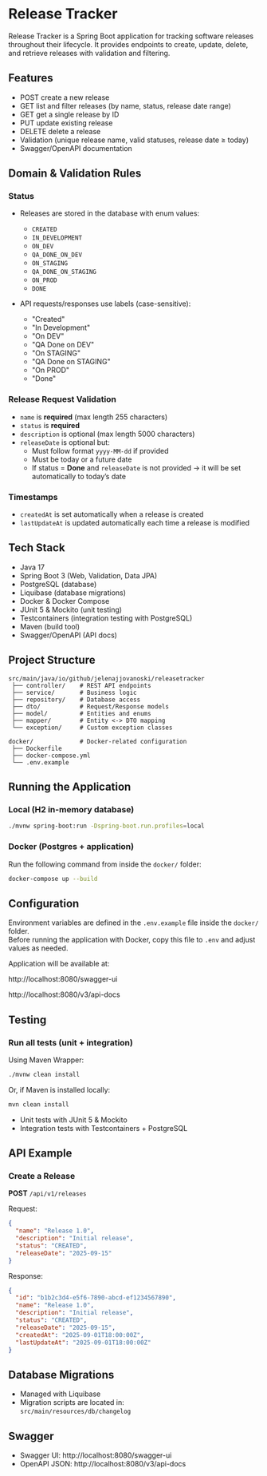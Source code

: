 
# Release Tracker

Release Tracker is a Spring Boot application for tracking software releases throughout their lifecycle.
It provides endpoints to create, update, delete, and retrieve releases with validation and filtering.


## Features

- POST create a new release
- GET list and filter releases (by name, status, release date range)
- GET get a single release by ID
- PUT update existing release
- DELETE delete a release
- Validation (unique release name, valid statuses, release date ≥ today)
- Swagger/OpenAPI documentation

## Domain & Validation Rules

### Status
- Releases are stored in the database with enum values:
  - `CREATED`
  - `IN_DEVELOPMENT`
  - `ON_DEV`
  - `QA_DONE_ON_DEV`
  - `ON_STAGING`
  - `QA_DONE_ON_STAGING`
  - `ON_PROD`
  - `DONE`

- API requests/responses use labels (case-sensitive):
  - "Created"
  - "In Development"
  - "On DEV"
  - "QA Done on DEV"
  - "On STAGING"
  - "QA Done on STAGING"
  - "On PROD"
  - "Done"

### Release Request Validation
- `name` is **required** (max length 255 characters)
- `status` is **required**
- `description` is optional (max length 5000 characters)
- `releaseDate` is optional but:
  - Must follow format `yyyy-MM-dd` if provided
  - Must be today or a future date
  - If status = **Done** and `releaseDate` is not provided → it will be set automatically to today’s date

### Timestamps
- `createdAt` is set automatically when a release is created
- `lastUpdateAt` is updated automatically each time a release is modified  


## Tech Stack

- Java 17
- Spring Boot 3 (Web, Validation, Data JPA)
- PostgreSQL (database)
- Liquibase (database migrations)
- Docker & Docker Compose
- JUnit 5 & Mockito (unit testing)
- Testcontainers (integration testing with PostgreSQL)
- Maven (build tool)
- Swagger/OpenAPI (API docs)

## Project Structure

```
src/main/java/io/github/jelenajjovanoski/releasetracker
 ├── controller/    # REST API endpoints
 ├── service/       # Business logic
 ├── repository/    # Database access
 ├── dto/           # Request/Response models
 ├── model/         # Entities and enums
 ├── mapper/        # Entity <-> DTO mapping
 └── exception/     # Custom exception classes

docker/             # Docker-related configuration
 ├── Dockerfile
 ├── docker-compose.yml
 └── .env.example

```

## Running the Application

### Local (H2 in-memory database)
```bash
./mvnw spring-boot:run -Dspring-boot.run.profiles=local
```

### Docker (Postgres + application)
Run the following command from inside the `docker/` folder:
```bash
docker-compose up --build
```

## Configuration

Environment variables are defined in the `.env.example` file inside the `docker/` folder.  
Before running the application with Docker, copy this file to `.env` and adjust values as needed.

Application will be available at: 

http://localhost:8080/swagger-ui

http://localhost:8080/v3/api-docs


## Testing

### Run all tests (unit + integration)
Using Maven Wrapper:
```bash
./mvnw clean install
```
Or, if Maven is installed locally:
```bash
mvn clean install
```

- Unit tests with JUnit 5 & Mockito  
- Integration tests with Testcontainers + PostgreSQL  



## API Example

### Create a Release  
**POST** `/api/v1/releases`

Request:
```json
{
  "name": "Release 1.0",
  "description": "Initial release",
  "status": "CREATED",
  "releaseDate": "2025-09-15"
}
```

Response:
```json
{
  "id": "b1b2c3d4-e5f6-7890-abcd-ef1234567890",
  "name": "Release 1.0",
  "description": "Initial release",
  "status": "CREATED",
  "releaseDate": "2025-09-15",
  "createdAt": "2025-09-01T18:00:00Z",
  "lastUpdateAt": "2025-09-01T18:00:00Z"
}
```

## Database Migrations

- Managed with Liquibase  
- Migration scripts are located in:  
  `src/main/resources/db/changelog`  


## Swagger

- Swagger UI: http://localhost:8080/swagger-ui  
- OpenAPI JSON: http://localhost:8080/v3/api-docs    

